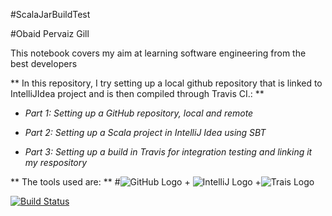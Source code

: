 #ScalaJarBuildTest

#Obaid Pervaiz Gill

This notebook covers my aim at learning software engineering from the best developers

** In this repository, I try setting up a local github repository that is linked to IntelliJIdea project and is then compiled through Travis CI.: **

* *Part 1: Setting up a GitHub repository, local and remote* 

* *Part 2: Setting up a Scala project in IntelliJ Idea using SBT* 

* *Part 3: Setting up a build in Travis for integration testing and linking it my respository* 

** The tools used are: **
#![GitHub Logo](http://blog.davidecoppola.com/wp-content/uploads/2016/11/GitHub-logo-header.png) + ![IntelliJ Logo](https://encrypted-tbn0.gstatic.com/images?q=tbn:ANd9GcQ-dJxLJjeElzYRZDRIzwyDy_FvsbuzjNAGFHOqN8wTllvVjkUoZg) +![Trais Logo](http://www.topjavatutorial.com/wp-content/uploads/2016/02/scala-logo-2.png)

[![Build Status](https://travis-ci.org/obaidpervaizgill/ScalaJarBuildTest.svg?branch=master)](https://travis-ci.org/obaidpervaizgill/ScalaJarBuildTest)
